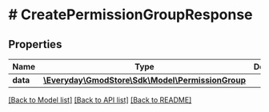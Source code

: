 # # CreatePermissionGroupResponse

## Properties

Name | Type | Description | Notes
------------ | ------------- | ------------- | -------------
**data** | [**\Everyday\GmodStore\Sdk\Model\PermissionGroup**](PermissionGroup.md) |  |

[[Back to Model list]](../../README.md#models) [[Back to API list]](../../README.md#endpoints) [[Back to README]](../../README.md)
